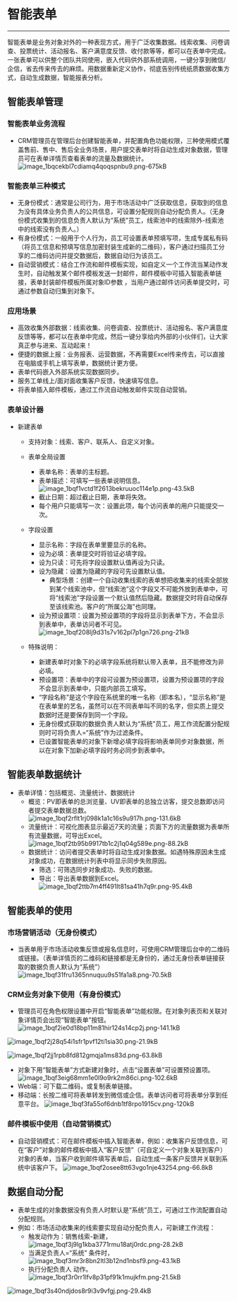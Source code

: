 ﻿
# 智能表单

---

智能表单是业务对象对外的一种表现方式，用于广泛收集数据。线索收集、问卷调查、投票统计、活动报名、客户满意度反馈、收付款等等，都可以在表单中完成。一张表单可以供整个团队共同使用，嵌入代码供外部系统调用，一键分享到微信/企信，省去传来传去的麻烦。用数据重新定义协作，彻底告别传统纸质数据收集方式，自动生成数据，智能报表分析。


## 智能表单管理

### 智能表单业务流程
- CRM管理员在管理后台创建智能表单，并配置角色功能权限，三种使用模式覆盖售前、售中、售后全业务场景，用户提交表单时将自动生成对象数据，管理员可在表单详情页查看表单的流量及数据统计。
![image_1bqcekbl7cdiamq4qoqspnbu9.png-675kB][2]


### 智能表单三种模式
- 无身份模式：通常是公司行为，用于市场活动中广泛获取信息，获取到的信息为没有具体业务负责人的公共信息，可设置分配规则自动分配负责人。（无身份模式收集到的信息负责人默认为“系统”员工，线索池中的线索除外-线索池中的线索没有负责人。）
- 有身份模式：一般用于个人行为，员工可设置表单预填写项，生成专属私有码（将员工信息和预填写信息加密封装生成新的二维码），客户通过扫描员工分享的二维码访问并提交数据后，数据自动归为该员工。
- 自动营销模式：结合工作流和邮件模板实现，如自定义一个工作流当某动作发生时，自动触发某个邮件模板发送一封邮件，邮件模板中可插入智能表单链接，表单封装邮件模板所属对象ID参数 ，当用户通过邮件访问表单提交时，可通过参数自动归集到对象下。

### 应用场景
- 高效收集外部数据：线索收集、问卷调查、投票统计、活动报名、客户满意度反馈等等，都可以在表单中完成，然后一键分享给内外部的小伙伴们，让大家真正参与进来、互动起来！
- 便捷的数据上报：业务报表、运营数据，不再需要Excel传来传去，可以直接在电脑或手机上填写表单，数据统计更方便。
- 表单代码嵌入外部系统实现数据同步。
- 服务工单线上/面对面收集客户反馈，快速填写信息。
- 将表单插入邮件模板，通过工作流自动触发邮件实现自动营销。

### 表单设计器
- 新建表单
    - 支持对象：线索、客户、联系人、自定义对象。
    - 表单全局设置
        - 表单名称：表单的主标题。
        - 表单描述：可填写一些表单说明信息。
        ![image_1bqf1vctd1f2613bekruuoc114e1p.png-43.5kB][3]
        - 截止日期：超过截止日期，表单将失效。
        - 每个用户只能填写一次：设置此项，每个访问表单的用户只能提交一次。
    - 字段设置
        - 显示名称：字段在表单里要显示的名称。
        - 设为必填：表单提交时将验证必填字段。
        - 设为只读：可先将字段设置默认值再设为只读。
        - 设为隐藏：设置为隐藏的字段可先设置默认值。
            - 典型场景：创建一个自动收集线索的表单想把收集来的线索全部放到某个线索池中，但“线索池”这个字段又不可能外放到表单中，可将“线索池”字段设置一个默认值然后隐藏。数据提交时将自动保存至该线索池。客户的“所属公海”也同理。
        - 设为预设置项：设置为预设置项的字段将显示到表单下方，不会显示到表单中，表单访问者不可见。
        ![image_1bqf208lj9d31s7v162pl7p1gn726.png-21kB][4]
        
    - 特殊说明：
        - 新建表单时对象下的必填字段系统将默认带入表单，且不能修改为非必填。
        - 预设置项：表单中的字段可设置为预设置项，设置为预设置项的字段不会显示到表单中，只能内部员工填写。
        - “字段名称”是这个字段在系统里的唯一名称（即本名），“显示名称”是在表单里的艺名，虽然可以在不同表单叫不同的名字，但实质上提交数据时还是要保存到同一个字段。
        - 无身份模式获取的数据负责人默认为“系统”员工，用工作流配置分配规则时可将负责人=“系统”作为过滤条件。
        - 已设置智能表单的对象下新增必填字段将影响表单同步对象数据，所以在对象下加新必填字段时务必同步到表单中。

## 智能表单数据统计
- 表单详情：包括概览、流量统计、数据统计
    - 概览：PV即表单的总浏览量、UV即表单的总独立访客，提交总数即访问者提交表单数据总数。
    ![image_1bqf2rflt1rj098k1a1c16s9u917h.png-131.6kB][5]
    - 流量统计：可视化图表显示最近7天的流量；页面下方的流量数据为表单所有流量数据，可导出Excel。
    ![image_1bqf2tb95b9917tb1c2j1q04g589e.png-88.2kB][6]
    - 数据统计：访问者提交表单时将自动生成对象数据。如遇特殊原因未生成对象成功，在数据统计列表中将显示同步失败原因。
        - 筛选：可筛选同步对象成功、失败的数据。
        - 导出：导出表单数据到Excel。
    ![image_1bqf2ttb7m4ff491lt81sa41h7q9r.png-95.4kB][7]

## 智能表单的使用
### 市场营销活动（无身份模式）
- 当表单用于市场活动收集反馈或报名信息时，可使用CRM管理后台中的二维码或链接。（表单详情页的二维码和链接都是无身份的，通过无身份表单链接获取的数据负责人默认为“系统”）
![image_1bqf31fru1365nnuquu9s51fa1a8.png-70.5kB][8]

### CRM业务对象下使用（有身份模式）
- 管理员可在角色权限设置中开启“智能表单”功能权限。在对象列表页和关联对象详情页会出现“智能表单”按钮。
![image_1bqf2ie0d18bp11m81hir124s14cp2j.png-141.1kB][9]

![image_1bqf2j28q54i1sfr1pvf12ti1sia30.png-21.9kB][10]

![image_1bqf2jj1rpb8fd812gmqja1ms83d.png-63.8kB][11]
   
- 对象下用“智能表单”方式新建对象时，点击“设置表单”可设置预设置项。
![image_1bqf3eig68mm1e0l9o9rk2m86ci.png-102.6kB][12]
- Web端：可下载二维码，或复制表单链接。
- 移动端：长按二维可将表单转发到微信或企信。表单访问者可将表单分享到任意平台。
![image_1bqf3fa55of6dnb1tf8rpo1915cv.png-120kB][13]
    
### 邮件模板中使用（自动营销模式）
- 自动营销模式：可在邮件模板中插入智能表单，例如：收集客户反馈信息，可在“客户”对象的邮件模板中插入“客户反馈”（可自定义一个对象关联到客户）对象的表单，当客户收到邮件填写表单后，自动生成一条客户反馈并关联到系统中该客户下。
![image_1bqf2osee8tt63vgo1nje43254.png-66.8kB][14]


## 数据自动分配
- 表单生成的对象数据没有负责人时默认是“系统”员工，可通过工作流配置自动分配规则。
- 例如：市场活动收集来的线索要实现自动分配负责人，可新建工作流程：
    - 触发动作为：销售线索-新建，
![image_1bqf3j9lg1kba3771rmu18atj0rdc.png-28.2kB][15]
    - 当满足负责人=“系统” 条件时，
![image_1bqf3mr3r8bn2ltl3b12nd1nbsf9.png-43.1kB][16]
    - 执行分配负责人 动作。
![image_1bqf3r0rr1lfv8p31pf91k1mujkfm.png-21.5kB][17]

![image_1bqf3s40ndjdos8r9i3v9vfgj.png-29.4kB][18]


  [1]: ./images/image_1bqf7ebp1c9uiiiq681ij11nnehd.png
  [2]: ./images/image_1bqcekbl7cdiamq4qoqspnbu9.png
  [3]: ./images/image_1bqf1vctd1f2613bekruuoc114e1p.png
  [4]: ./images/image_1bqf208lj9d31s7v162pl7p1gn726.png
  [5]: ./images/image_1bqf2rflt1rj098k1a1c16s9u917h.png
  [6]: ./images/image_1bqf2tb95b9917tb1c2j1q04g589e.png
  [7]: ./images/image_1bqf2ttb7m4ff491lt81sa41h7q9r.png
  [8]: ./images/image_1bqf31fru1365nnuquu9s51fa1a8.png
  [9]: ./images/image_1bqf2ie0d18bp11m81hir124s14cp2j.png
  [10]: ./images/image_1bqf2j28q54i1sfr1pvf12ti1sia30.png
  [11]: ./images/image_1bqf2jj1rpb8fd812gmqja1ms83d.png
  [12]: ./images/image_1bqf3eig68mm1e0l9o9rk2m86ci.png
  [13]: ./images/image_1bqf3fa55of6dnb1tf8rpo1915cv.png
  [14]: ./images/image_1bqf2osee8tt63vgo1nje43254.png
  [15]: ./images/image_1bqf3j9lg1kba3771rmu18atj0rdc.png
  [16]: ./images/image_1bqf3mr3r8bn2ltl3b12nd1nbsf9.png
  [17]: ./images/image_1bqf3r0rr1lfv8p31pf91k1mujkfm.png
  [18]: ./images/image_1bqf3s40ndjdos8r9i3v9vfgj.png